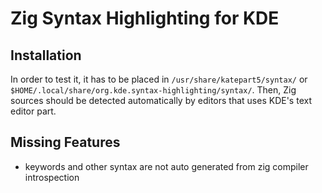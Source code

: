 # Zig Syntax Highlighting for KDE

## Installation

In order to test it, it has to be placed in `/usr/share/katepart5/syntax/` or `$HOME/.local/share/org.kde.syntax-highlighting/syntax/`. Then, Zig sources should be detected automatically by editors that uses KDE's text editor part.

## Missing Features

 * keywords and other syntax are not auto generated from zig compiler introspection
